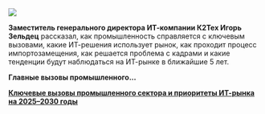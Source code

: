 <!--2025-06-26 13:01:48-->
<div class="yb">
  <div class="rss habr"><img src="https://habrastorage.org/getpro/habr/upload_files/b31/713/b0a/b31713b0a54d9a8b7a14e35e0c697d16.jpeg" /><p><strong>Заместитель генерального директора ИТ-компании К2Тех Игорь Зельдец</strong> рассказал, как промышленность справляется с ключевым вызовами, какие ИТ-решения использует рынок, как проходит процесс импортозамещения, как решается проблема с кадрами и какие тенденции будут наблюдаться на ИТ-рынке в ближайшие 5 лет.</p><p><strong>Главные вызовы промышленного... <p class="titl"><a href="https://habr.com/ru/companies/k2tech/news/922216/?utm_source=habrahabr&utm_medium=rss&utm_campaign=922216">Ключевые вызовы промышленного сектора и приоритеты ИТ-рынка на 2025–2030 годы</a></p></div>
</div>

